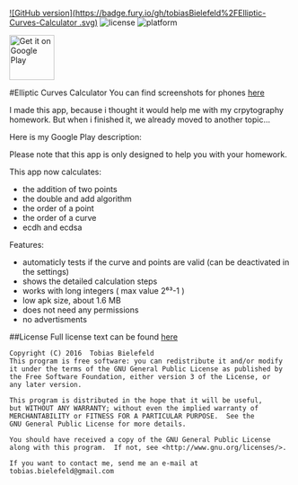 [![GitHub version](https://badge.fury.io/gh/tobiasBielefeld%2FElliptic-Curves-Calculator
.svg)](https://badge.fury.io/gh/tobiasBielefeld%2FElliptic-Curves-Calculator)
![license](http://img.shields.io/badge/license-GPLv3-brightgreen.svg)
![platform](http://img.shields.io/badge/platform-Android-blue.svg)

[<img alt="Get it on Google Play" height="80" src="https://play.google.com/intl/en_us/badges/images/generic/en_badge_web_generic.png">](https://play.google.com/store/apps/details?id=de.tobiasbielefeld.ellipticcurvescalculator)

#Elliptic Curves Calculator
You can find screenshots for phones [here](./screenshots)

I made this app, because i thought it would help me with my crpytography homework. But when i finished it, we already moved to another topic...

Here is my Google Play description:

Please note that this app is only designed to help you with your homework.

This app now calculates:
* the addition of two points
* the double and add algorithm
* the order of a point
* the order of a curve
* ecdh and ecdsa

Features:
* automaticly tests if the curve and points are valid (can be deactivated in the settings)
* shows the detailed calculation steps
* works with long integers ( max value 2⁶³-1 )
* low apk size, about 1.6 MB
* does not need any permissions
* no advertisments

##License
Full license text can be found [here](./LICENSE.txt)
```
Copyright (C) 2016  Tobias Bielefeld
This program is free software: you can redistribute it and/or modify
it under the terms of the GNU General Public License as published by
the Free Software Foundation, either version 3 of the License, or
any later version.

This program is distributed in the hope that it will be useful,
but WITHOUT ANY WARRANTY; without even the implied warranty of
MERCHANTABILITY or FITNESS FOR A PARTICULAR PURPOSE.  See the
GNU General Public License for more details.

You should have received a copy of the GNU General Public License
along with this program.  If not, see <http://www.gnu.org/licenses/>.

If you want to contact me, send me an e-mail at tobias.bielefeld@gmail.com
```
